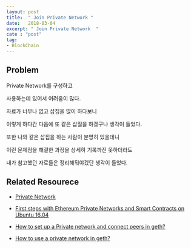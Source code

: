 ```yaml
---
layout: post
title:  " Join Private Network "
date:   2018-03-04
excerpt: " Join Private Network  "
cate : "post"
tag:
- BlockChain
---
```


## Problem

Private Network를 구성하고

사용하는데 있어서 어려움이 많다.

자료가 너무나 없고 삽집을 많이 하다보니 

이렇게 하다간 다음에 또 같은 삽질을 하겠구나 생각이 들었다.

또한 나와 같은 삽집을 하는 사람이 분명히 있을테니

이런 문제점을 해결한 과정을 상세히 기록까진 못하더라도

내가 참고했던 자료들은 정리해둬야겠단 생각이 들었다.





## Related Resourece

* [Private Network](https://github.com/ethereum/go-ethereum/wiki/Private-network)

* [First steps with Ethereum Private Networks and Smart Contracts on Ubuntu 16.04](https://alanbuxton.wordpress.com/2017/07/19/first-steps-with-ethereum-private-networks-and-smart-contracts-on-ubuntu-16-04/)


* [How to set up a Private network and connect peers in geth?](https://ethereum.stackexchange.com/questions/13547/how-to-set-up-a-private-network-and-connect-peers-in-geth)


* [How to use a private network in geth?](https://ethereum.stackexchange.com/questions/18964/how-to-use-a-private-network-in-geth)